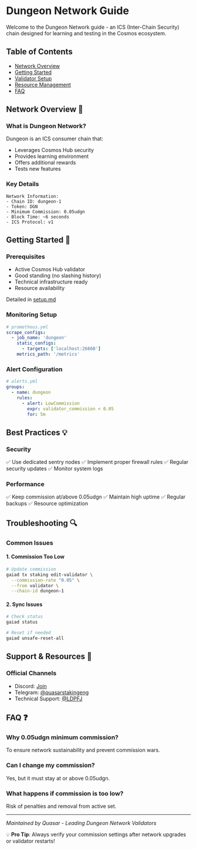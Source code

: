 # Dungeon Network Guide

Welcome to the Dungeon Network guide - an ICS (Inter-Chain Security) chain designed for learning and testing in the Cosmos ecosystem.

## Table of Contents
- [Network Overview](#network-overview-)
- [Getting Started](#getting-started-)
- [Validator Setup](#validator-setup)
- [Resource Management](#support--resources-)
- [FAQ](#faq-)

## Network Overview 🌟

### What is Dungeon Network?
Dungeon is an ICS consumer chain that:
- Leverages Cosmos Hub security
- Provides learning environment
- Offers additional rewards
- Tests new features

### Key Details
```
Network Information:
- Chain ID: dungeon-1
- Token: DGN
- Minimum Commission: 0.05udgn
- Block Time: ~6 seconds
- ICS Protocol: v1
```

## Getting Started 🚀

### Prerequisites
- Active Cosmos Hub validator
- Good standing (no slashing history)
- Technical infrastructure ready
- Resource availability

Detailed in [setup.md](./setup.md)
 
### Monitoring Setup
```yaml
# prometheus.yml
scrape_configs:
  - job_name: 'dungeon'
    static_configs:
      - targets: ['localhost:26660']
    metrics_path: '/metrics'
```

### Alert Configuration
```yaml
# alerts.yml
groups:
  - name: dungeon
    rules:
      - alert: LowCommission
        expr: validator_commission < 0.05
        for: 5m
```

## Best Practices 💡

### Security
✅ Use dedicated sentry nodes
✅ Implement proper firewall rules
✅ Regular security updates
✅ Monitor system logs

### Performance
✅ Keep commission at/above 0.05udgn
✅ Maintain high uptime
✅ Regular backups
✅ Resource optimization

## Troubleshooting 🔍

### Common Issues

#### 1. Commission Too Low
```bash
# Update commission
gaiad tx staking edit-validator \
  --commission-rate "0.05" \
  --from validator \
  --chain-id dungeon-1
```

#### 2. Sync Issues
```bash
# Check status
gaiad status

# Reset if needed
gaiad unsafe-reset-all
```

## Support & Resources 🤝

### Official Channels
- Discord: [Join](https://discord.gg/tZW4xf3c2D)
- Telegram: [@quasarstakingeng](https://t.me/quasarstakingeng)
- Technical Support: [@LDPFJ](https://t.me/LDPFJ)

## FAQ ❓

### Why 0.05udgn minimum commission?
To ensure network sustainability and prevent commission wars.

### Can I change my commission?
Yes, but it must stay at or above 0.05udgn.

### What happens if commission is too low?
Risk of penalties and removal from active set.

---

*Maintained by Quasar - Leading Dungeon Network Validators*

💡 **Pro Tip**: Always verify your commission settings after network upgrades or validator restarts!